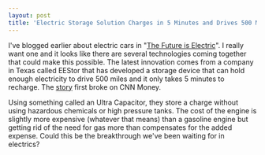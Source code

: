 ```yaml
---
layout: post
title: 'Electric Storage Solution Charges in 5 Minutes and Drives 500 Miles'
---
```

I've blogged earlier about electric cars in "[The Future is Electric](/blog?bloget_mode=view&bloget_item=18dd72fd-0854-41c0-a603-7d2379421129)". I really want one and it looks like there are several technologies coming together that could make this possible. The latest innovation comes from a company in Texas called EEStor that has developed a storage device that can hold enough electricity to drive 500 miles and it only takes 5 minutes to recharge. The [story](http://money.cnn.com/2006/09/15/technology/disruptors_eestor.biz2/index.htm) first broke on CNN Money.

Using something called an Ultra Capacitor, they store a charge without using hazardous chemicals or high pressure tanks. The cost of the engine is slightly more expensive (whatever that means) than a gasoline engine but getting rid of the need for gas more than compensates for the added expense. Could this be the breakthrough we've been waiting for in electrics?
